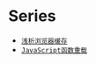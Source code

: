 # Series
+ [`浅析浏览器缓存`](https://github.com/xlshen/blog/issues/1)
+ [`JavaScript函数重载`](/blob/master/JavaScript函数重载（JavaScript%20Method%20Overloading）.md)
